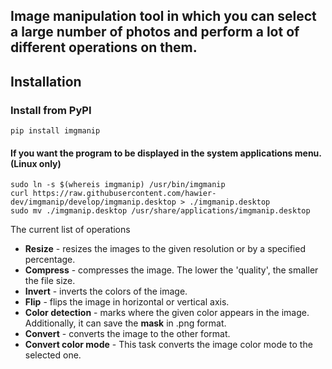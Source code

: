 Image manipulation tool in which you can select a large number of photos and
perform a lot of different operations on them.
---

## Installation

### Install from PyPI

```shell
pip install imgmanip
```

#### If you want the program to be displayed in the system applications menu. (Linux only)

```shell
sudo ln -s $(whereis imgmanip) /usr/bin/imgmanip
curl https://raw.githubusercontent.com/hawier-dev/imgmanip/develop/imgmanip.desktop > ./imgmanip.desktop
sudo mv ./imgmanip.desktop /usr/share/applications/imgmanip.desktop
```

The current list of operations

- **Resize** - resizes the images to the given resolution or by a specified percentage.
- **Compress** - compresses the image. The lower the 'quality',
  the smaller the file size.
- **Invert** - inverts the colors of the image.
- **Flip** - flips the image in horizontal or vertical axis.
- **Color detection** - marks where the given color appears in the image.
  Additionally, it can save the **mask** in .png format.
- **Convert** - converts the image to the other format.
- **Convert color mode** - This task converts the image color mode to the selected one.